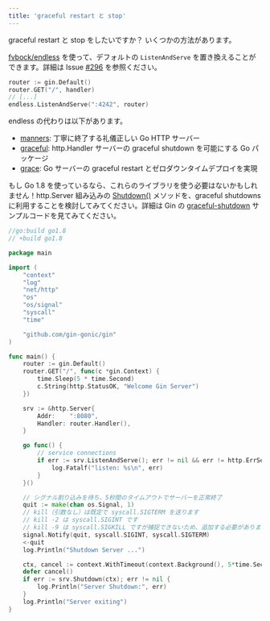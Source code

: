 ```yaml
---
title: 'graceful restart と stop'
---
```


graceful restart と stop をしたいですか？ いくつかの方法があります。

[fvbock/endless](https://github.com/fvbock/endless) を使って、デフォルトの
`ListenAndServe` を置き換えることができます。詳細は Issue
[#296](https://github.com/gin-gonic/gin/issues/296) を参照ください。

```go
router := gin.Default()
router.GET("/", handler)
// [...]
endless.ListenAndServe(":4242", router)
```

endless の代わりは以下があります。

* [manners](https://github.com/braintree/manners): 丁寧に終了する礼儀正しい Go HTTP サーバー
* [graceful](https://github.com/tylerb/graceful): http.Handler サーバーの graceful shutdown を可能にする Go パッケージ
* [grace](https://github.com/facebookgo/grace): Go サーバーの graceful restart とゼロダウンタイムデプロイを実現

もし Go 1.8 を使っているなら、これらのライブラリを使う必要はないかもしれません！http.Server 組み込みの
[Shutdown()](https://golang.org/pkg/net/http/#Server.Shutdown)
メソッドを、graceful shutdowns に利用することを検討してみてください。詳細は Gin の
[graceful-shutdown](https://github.com/gin-gonic/examples/tree/master/graceful-shutdown)
サンプルコードを見てみてください。

```go
//go:build go1.8
// +build go1.8

package main

import (
	"context"
	"log"
	"net/http"
	"os"
	"os/signal"
	"syscall"
	"time"

	"github.com/gin-gonic/gin"
)

func main() {
	router := gin.Default()
	router.GET("/", func(c *gin.Context) {
		time.Sleep(5 * time.Second)
		c.String(http.StatusOK, "Welcome Gin Server")
	})

	srv := &http.Server{
		Addr:    ":8080",
		Handler: router.Handler(),
	}

	go func() {
		// service connections
		if err := srv.ListenAndServe(); err != nil && err != http.ErrServerClosed {
			log.Fatalf("listen: %s\n", err)
		}
	}()

	// シグナル割り込みを待ち、5秒間のタイムアウトでサーバーを正常終了
	quit := make(chan os.Signal, 1)
	// kill（引数なし）は既定で syscall.SIGTERM を送ります
	// kill -2 は syscall.SIGINT です
	// kill -9 は syscall.SIGKILL ですが捕捉できないため、追加する必要がありません
	signal.Notify(quit, syscall.SIGINT, syscall.SIGTERM)
	<-quit
	log.Println("Shutdown Server ...")

	ctx, cancel := context.WithTimeout(context.Background(), 5*time.Second)
	defer cancel()
	if err := srv.Shutdown(ctx); err != nil {
		log.Println("Server Shutdown:", err)
	}
	log.Println("Server exiting")
}
```


